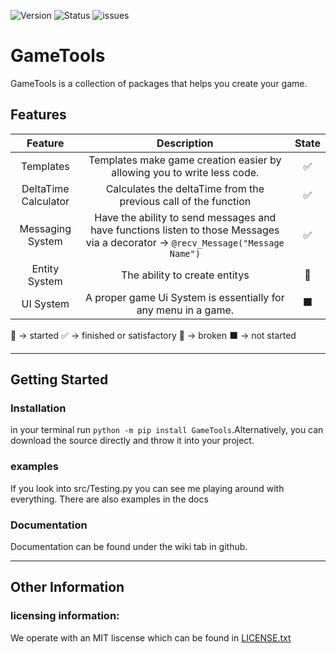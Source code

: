![Version](https://img.shields.io/badge/Version-0.1.2-green) ![Status](https://img.shields.io/badge/Status-Operational-mint) ![issues](https://img.shields.io/github/issues/spidertyler2005/GameTools)

# GameTools

GameTools is a collection of packages that helps you create your game.

## Features
|Feature|Description|State|
|:--:|:--:|:--:|
|Templates|Templates make game creation easier by allowing you to write less code.|:white_check_mark:|
|DeltaTime Calculator|Calculates the deltaTime from the previous call of the function|:white_check_mark:|
|Messaging System|Have the ability to send messages and have functions listen to those Messages via a decorator -> ``@recv_Message("Message Name")``|:white_check_mark:|
|Entity System|The ability to create entitys|:memo:|
|UI System|A proper game Ui System is essentially for any menu in a game.|:black_large_square:|

:memo: -> started
:white_check_mark: -> finished or satisfactory
:red_circle: -> broken
:black_large_square: -> not started

---

## Getting Started

### Installation
 in your terminal run `python -m pip install GameTools`.Alternatively, you can download the source directly and throw it into your project.

### examples
If you look into src/Testing.py you can see me playing around with everything. There are also examples in the docs

### Documentation
Documentation can be found under the wiki tab in github.

---

## Other Information

### licensing information:
  We operate with an MIT liscense which can be found in
  [LICENSE.txt](LICENSE.txt)